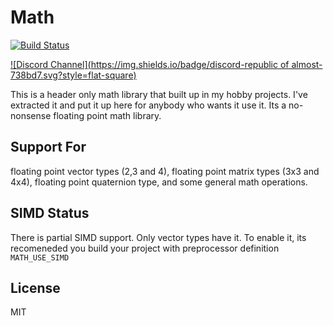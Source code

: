 # Math

[![Build Status](https://travis-ci.org/republic-of-almost/math.svg?branch=master)](https://travis-ci.org/republic-of-almost/math)

[![Discord Channel](https://img.shields.io/badge/discord-republic of almost-738bd7.svg?style=flat-square)](https://discord.gg/krxmn)

This is a header only math library that built up in my hobby projects. I've extracted it and put it up here for anybody who wants it use it. Its a no-nonsense floating point math library.


## Support For
floating point vector types (2,3 and 4), floating point matrix types (3x3 and 4x4), floating point quaternion type, and some general math operations.


## SIMD Status
There is partial SIMD support. Only vector types have it. To enable it, its recomeneded you build your project with preprocessor definition `MATH_USE_SIMD`


## License
MIT

